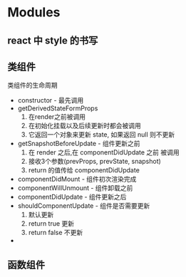 # Modules
## react 中 style 的书写
## 类组件
类组件的生命周期
* constructor - 最先调用
* getDerivedStateFormProps
  1. 在render之前被调用
  2. 在初始化挂载以及后续更新时都会被调用
  3. 它返回一个对象来更新 state, 如果返回 null 则不更新 
* getSnapshotBeforeUpdate - 组件更新之前
  1. 在 render 之后,在 componentDidUpdate 之前 被调用
  2. 接收3个参数(prevProps, prevState, snapshot)
  3. return 的值传给 componentDidUpdate
* componentDidMount - 组件初次渲染完成
* componentWillUnmount - 组件卸载之前
* componentDidUpdate - 组件更新之后
* shouldComponentUpdate - 组件是否需要更新
  1. 默认更新
  2. return true 更新
  3. return false 不更新 
* 
## 函数组件
